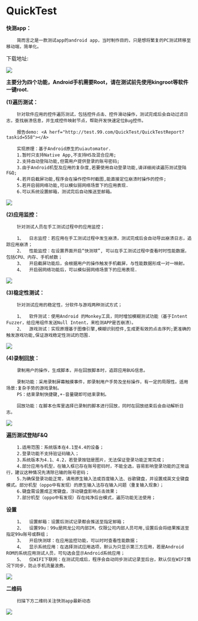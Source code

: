 # QuickTest
<b>快测app：</b>

		简而言之是一款测试app的android app，当时制作目的，只是想将繁复的PC测试转移至移动端，简单化。
		
下载地址: <A herf="http://test.99.com/FileDownLoad?filepath=http://test.99.com/yunftp/quicktestAPK/quicktest.apk"></A>
		
<img src="https://github.com/FzuLiWei/QuickTest/blob/master/main.png"/>


<b>主要分为四个功能，Android手机需要Root，请在测试前先使用kingroot等软件一键root.</b>


<b>(1)遍历测试：</b>

		针对软件应用的控件遍历测试，包括控件点击、控件滑动操作，测试完成后会自动过滤日志，查找崩溃信息，并生成控件映射节点，帮助开发快速定位Bug控件。

		报告demo: <A herf="http://test.99.com/QuickTest/QuickTestReport?taskid=558"></A>

		实现原理：基于Android原生的uiautomator. 
		1.暂时只支持Native App,不支持H5及混合应用; 
		2.支持自动登陆功能,但需用户提供登录的账号密码; 
		3.由于Android机型及应用的复杂度,若要使用自动登录功能,请详细阅读遍历测试登陆F&Q; 
		4.若开启截屏功能,程序会在操作控件时截图,能直接定位崩溃时操作的控件;
		5.若开启弱网络功能,可以模似弱网络场景下的应用表现.
		6.可以系统设置邮箱，测试完后自动推送至邮箱。
		
<img src="https://github.com/FzuLiWei/QuickTest/blob/master/traversal.gif"/>
		
		
		
<b>(2)应用监控：</b>

		针对测试人员在手工测试过程中的应用监控；
		
		1、	日志监控：若应用在手工测试过程中发生崩溃，测试完成后会自动导出崩溃日志，追踪应用崩溃；
		2、	性能监控：在设置界面开启“快测球”, 可以在手工测试过程中查看时时性能数据，包括CPU、内存、手机帧数；
		3、	开启截屏功能后，会根据用户的操作触发手机截屏，与性能数据形成一对一映射。
		4、	开启弱网络功能后，可以模似弱网络场景下的应用表现.
		
<img src="https://github.com/FzuLiWei/QuickTest/blob/master/performance.gif"/>



<b>(3)稳定性测试：</b>

		针对测试应用的稳定性，分软件与游戏两种测试方式；
		
		1、	软件测试：使用Android 的Monkey工具，同时增加模糊测试功能（基于Intent Fuzzer，给应用组件发送Null Intent，来检测APP是否崩溃）。
		2、	游戏测试：实现原理基于图像引擎,模糊识别控件,生成更有效的点击序列;更准确的触发游戏功能,保证游戏稳定性测试的范围.
		
<img src="https://github.com/FzuLiWei/QuickTest/blob/master/stability.png"/>
		
		
		
<b>(4)录制回放：</b>

		录制用户的操作，生成脚本，并在回放脚本时，追踪应用BUG信息。
		
		录制功能：采用录制屏幕触摸事件，即录制用户手势及坐标操作，有一定的局限性。适用场景:复杂手势的游戏录制。
		PS：结束录制快捷键,+-音量键即可结束录制。

		回放功能：在脚本仓库里选择已录制的脚本进行回放，同时在回放结束后会自动解析日志。
		
<img src="https://github.com/FzuLiWei/QuickTest/blob/master/record.png"/>
		
		
		
<b>遍历测试登陆F&Q</b>

		1.适用范围：系统版本在4.1至4.4的设备；
		2.登录功能不支持验证码输入；
		3.系统版本为4.1、4.2，若登录按钮是图片，无法保证登录功能正常完成；
		4.部分应用与机型，在输入框已存在账号密码时，不能全选，容易影响登录功能的正常运行，建议这种情况先清除已输的账号密码；
		5.为确保登录功能正常，请用原生输入法或百度输入法、谷歌键盘，并设置成英文全键盘模式。部分机型（oppo中有发现）的原生输入法存在输入问题（重复输入现象）；
		6.键盘需设置成正常键盘，浮动键盘影响点击效果；
		7.部分机型（oppo中有发现）存在纯净后台模式，遍历功能无法使用；
 
 
 
<b>设置</b>

		1、	设置邮箱：设置后测试记录都会推送至指定邮箱；
		2、	设置99u：99u是网龙公司内部IM，仅限公司内部人员可用,设置后会将结果推送至指定99u账号或群组；
		3、	开启快测球：在应用监控功能，可以时时查看性能数据；
		4、	显示系统应用：在选择测试应用选项，默认为只显示第三方应用，若是Android ROM的系统应用测试人员，可勾选会显示Android系统应用；
		5、	仅WIFI下联网：在测试完成后，程序会自动同步测试记录至后台，默认仅在WIFI情况下同步，防止手机流量浪费。

<img src="https://github.com/FzuLiWei/QuickTest/blob/master/setting.png"/>
		
		
		
<b>二维码</b>
		
		扫描下方二维码关注快测app最新动态
<img src="https://github.com/FzuLiWei/QuickTest/blob/master/code.jpg"/>
		


